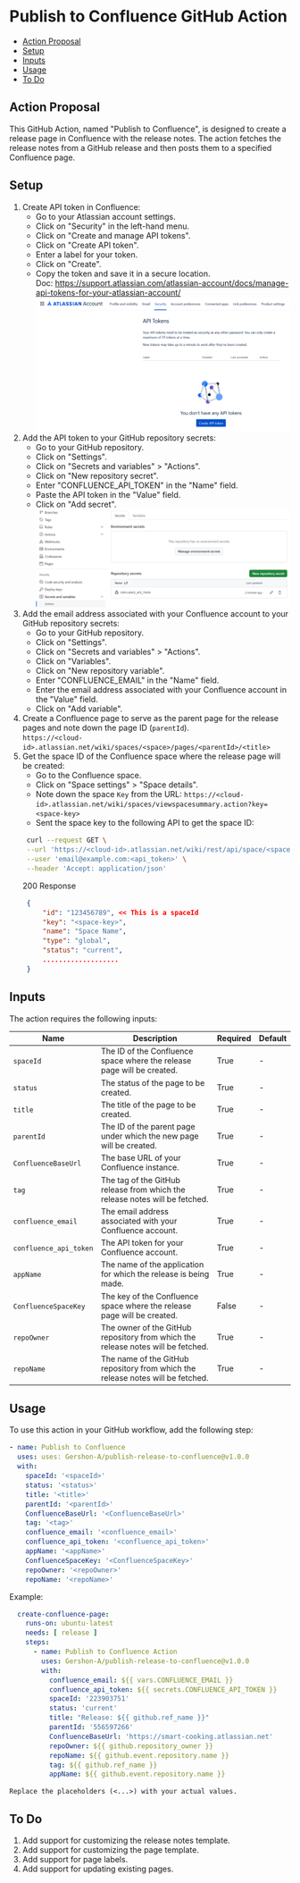 # Publish to Confluence GitHub Action

- [Action Proposal](#action-proposal)
- [Setup](#setup)
- [Inputs](#inputs)
- [Usage](#usage)
- [To Do](#to-do)

## Action Proposal

This GitHub Action, named "Publish to Confluence", is designed to create a release page in Confluence with the release notes. The action fetches the release notes from a GitHub release and then posts them to a specified Confluence page.

## Setup

1. Create API token in Confluence:
   - Go to your Atlassian account settings.
   - Click on "Security" in the left-hand menu.
   - Click on "Create and manage API tokens".
   - Click on "Create API token".
   - Enter a label for your token.
   - Click on "Create".
   - Copy the token and save it in a secure location.  
     Doc: <https://support.atlassian.com/atlassian-account/docs/manage-api-tokens-for-your-atlassian-account/>
     ![API Tokens](media/Atlassian_account_api_token.png)
2. Add the API token to your GitHub repository secrets:
   - Go to your GitHub repository.
   - Click on "Settings".
   - Click on "Secrets and variables" > "Actions".
   - Click on "New repository secret".
   - Enter "CONFLUENCE_API_TOKEN" in the "Name" field.
   - Paste the API token in the "Value" field.
   - Click on "Add secret".
   ![Action Secrets](media/Actions_secrets.png)
3. Add the email address associated with your Confluence account to your GitHub repository secrets:
    - Go to your GitHub repository.
    - Click on "Settings".
    - Click on "Secrets and variables" > "Actions".
    - Click on "Variables".
    - Click on "New repository variable".
    - Enter "CONFLUENCE_EMAIL" in the "Name" field.
    - Enter the email address associated with your Confluence account in the "Value" field.
    - Click on "Add variable".
4. Create a Confluence page to serve as the parent page for the release pages and note down the page ID (`parentId`).  
`https://<cloud-id>.atlassian.net/wiki/spaces/<space>/pages/<parentId>/<title>`  
5. Get the space ID of the Confluence space where the release page will be created:
   - Go to the Confluence space.
   - Click on "Space settings" > "Space details".
   - Note down the space `Key` from the URL:
   `https://<cloud-id>.atlassian.net/wiki/spaces/viewspacesummary.action?key=<space-key>`
   - Sent the space key to the following API to get the space ID:
   ```bash
    curl --request GET \
    --url 'https://<cloud-id>.atlassian.net/wiki/rest/api/space/<space-key>' \
    --user 'email@example.com:<api_token>' \
    --header 'Accept: application/json'
   ```
   200 Response
   ```json
    {
        "id": "123456789", << This is a spaceId
        "key": "<space-key>",
        "name": "Space Name",
        "type": "global",
        "status": "current",
        ...................
    }
   ```

## Inputs

The action requires the following inputs:

| Name                 | Description                                                                 | Required | Default                           |
|----------------------|-----------------------------------------------------------------------------|----------|-----------------------------------|
| `spaceId`            | The ID of the Confluence space where the release page will be created.      | True     | -                                 |
| `status`             | The status of the page to be created.                                       | True     | -                                 |
| `title`              | The title of the page to be created.                                        | True     | -                                 |
| `parentId`           | The ID of the parent page under which the new page will be created.         | True     | -                                 |
| `ConfluenceBaseUrl`  | The base URL of your Confluence instance.                                   | True     | -                                 |
| `tag`                | The tag of the GitHub release from which the release notes will be fetched. | True     | -                                 |
| `confluence_email`   | The email address associated with your Confluence account.                  | True     | -                                 |
| `confluence_api_token`| The API token for your Confluence account.                                  | True     | -                                 |
| `appName`            | The name of the application for which the release is being made.            | True     | -                                 |
| `ConfluenceSpaceKey` | The key of the Confluence space where the release page will be created.     | False     | -                                 |
| `repoOwner`          | The owner of the GitHub repository from which the release notes will be fetched. | True | -                                 |
| `repoName`           | The name of the GitHub repository from which the release notes will be fetched. | True | -                                 |

## Usage

To use this action in your GitHub workflow, add the following step:

```yaml
- name: Publish to Confluence
  uses: uses: Gershon-A/publish-release-to-confluence@v1.0.0
  with:
    spaceId: '<spaceId>'
    status: '<status>'
    title: '<title>'
    parentId: '<parentId>'
    ConfluenceBaseUrl: '<ConfluenceBaseUrl>'
    tag: '<tag>'
    confluence_email: '<confluence_email>'
    confluence_api_token: '<confluence_api_token>'
    appName: '<appName>'
    ConfluenceSpaceKey: '<ConfluenceSpaceKey>'
    repoOwner: '<repoOwner>'
    repoName: '<repoName>'
```

Example:

```yaml
  create-confluence-page:
    runs-on: ubuntu-latest
    needs: [ release ]
    steps:
      - name: Publish to Confluence Action
        uses: Gershon-A/publish-release-to-confluence@v1.0.0
        with:
          confluence_email: ${{ vars.CONFLUENCE_EMAIL }}
          confluence_api_token: ${{ secrets.CONFLUENCE_API_TOKEN }}
          spaceId: '223903751'
          status: 'current'
          title: "Release: ${{ github.ref_name }}"
          parentId: '556597266'
          ConfluenceBaseUrl: 'https://smart-cooking.atlassian.net'
          repoOwner: ${{ github.repository_owner }}
          repoName: ${{ github.event.repository.name }}
          tag: ${{ github.ref_name }}
          appName: ${{ github.event.repository.name }}

```

    Replace the placeholders (<...>) with your actual values.

## To Do

1. Add support for customizing the release notes template.
2. Add support for customizing the page template.
3. Add support for page labels.
4. Add support for updating existing pages.
